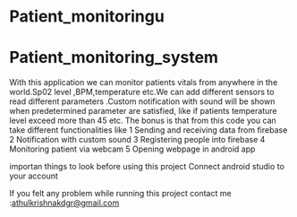 # Patient_monitoringu
# Patient_monitoring_system
With this application we can monitor patients vitals from anywhere in the world.Sp02 level
,BPM,temperature etc.We can add different sensors to read different parameters .Custom notification 
with sound will be shown when predetermined parameter are satisfied, like if patients temperature level
exceed more than 45 etc. The bonus is that from this code you can take different functionalities like 
1 Sending and receiving data from firebase 
2 Notification with custom sound 
3 Registering people into firebase 
4 Monitoring patient via webcam 
5 Opening webpage in android app




importan things to look before using this project
Connect android studio to your account

If you felt any problem while running this project contact me :athulkrishnakdgr@gmail.com


